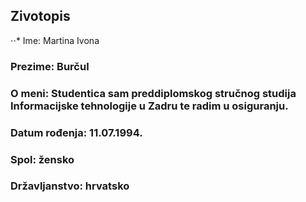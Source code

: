 ## Zivotopis

⋅⋅* Ime: Martina Ivona
### Prezime: Burčul
### O meni: Studentica sam preddiplomskog stručnog studija Informacijske tehnologije u Zadru te radim u osiguranju.
### Datum rođenja: 11.07.1994.
### Spol: žensko
### Državljanstvo: hrvatsko

